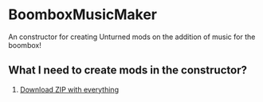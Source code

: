 # BoomboxMusicMaker
An constructor for creating Unturned mods on the addition of music for the boombox!

## What I need to create mods in the constructor?
1. [Download ZIP with everything](https://github.com/AdamPastar/BoomboxMusicMaker/archive/refs/heads/main.zip)
